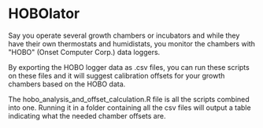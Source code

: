 HOBOlator
=========
Say you operate several growth chambers or incubators and while they have their own thermostats and humidistats, you monitor the chambers with "HOBO" (Onset Computer Corp.) data loggers.

By exporting the HOBO logger data as .csv files, you can run these scripts on these files and it will suggest calibration offsets for your growth chambers based on the HOBO data.

The hobo_analysis_and_offset_calculation.R file is all the scripts combined into one. Running it in a folder containing all the csv files will output a table indicating what the needed chamber offsets are.
